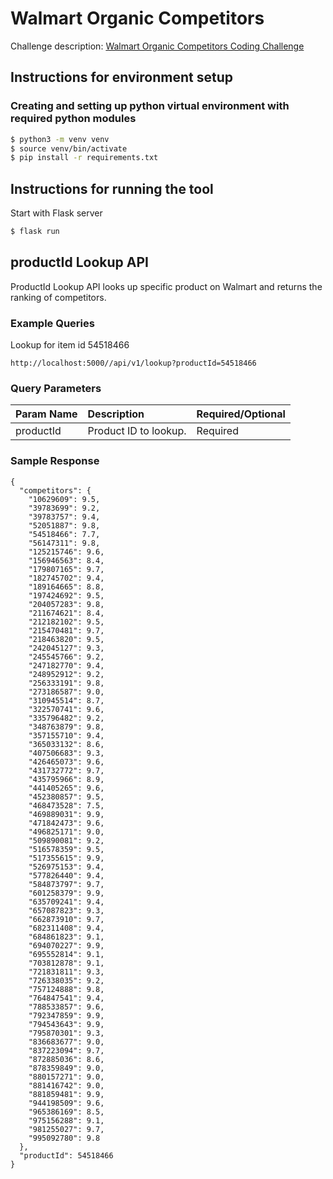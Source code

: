 # Walmart Organic Competitors
Challenge description: [Walmart Organic Competitors Coding Challenge](./Walmart%20Organic%20Competitors%20Coding%20Challenge.pdf)
## Instructions for environment setup 
### Creating and setting up python virtual environment with required python modules
```bash
$ python3 -m venv venv
$ source venv/bin/activate
$ pip install -r requirements.txt
```
## Instructions for running the tool
Start with Flask server
```bash
$ flask run
```
## productId Lookup API
ProductId Lookup API looks up specific product on Walmart and returns the ranking of competitors.
### Example Queries
Lookup for item id 54518466
```
http://localhost:5000//api/v1/lookup?productId=54518466
```
### Query Parameters
| Param Name    | Description           | Required/Optional |
| :------------ | :-------------------- | :---------------- |
| productId     | Product ID to lookup.	|Required           |
### Sample Response
```
{
  "competitors": {
    "10629609": 9.5, 
    "39783699": 9.2, 
    "39783757": 9.4, 
    "52051887": 9.8, 
    "54518466": 7.7, 
    "56147311": 9.8, 
    "125215746": 9.6, 
    "156946563": 8.4, 
    "179807165": 9.7, 
    "182745702": 9.4, 
    "189164665": 8.8, 
    "197424692": 9.5, 
    "204057283": 9.8, 
    "211674621": 8.4, 
    "212182102": 9.5, 
    "215470481": 9.7, 
    "218463820": 9.5, 
    "242045127": 9.3, 
    "245545766": 9.2, 
    "247182770": 9.4, 
    "248952912": 9.2, 
    "256333191": 9.8, 
    "273186587": 9.0, 
    "310945514": 8.7, 
    "322570741": 9.6, 
    "335796482": 9.2, 
    "348763879": 9.8, 
    "357155710": 9.4, 
    "365033132": 8.6, 
    "407506683": 9.3, 
    "426465073": 9.6, 
    "431732772": 9.7, 
    "435795966": 8.9, 
    "441405265": 9.6, 
    "452380857": 9.5, 
    "468473528": 7.5, 
    "469889031": 9.9, 
    "471842473": 9.6, 
    "496825171": 9.0, 
    "509890081": 9.2, 
    "516578359": 9.5, 
    "517355615": 9.9, 
    "526975153": 9.4, 
    "577826440": 9.4, 
    "584873797": 9.7, 
    "601258379": 9.9, 
    "635709241": 9.4, 
    "657087823": 9.3, 
    "662873910": 9.7, 
    "682311408": 9.4, 
    "684861823": 9.1, 
    "694070227": 9.9, 
    "695552814": 9.1, 
    "703812878": 9.1, 
    "721831811": 9.3, 
    "726338035": 9.2, 
    "757124888": 9.8, 
    "764847541": 9.4, 
    "788533857": 9.6, 
    "792347859": 9.9, 
    "794543643": 9.9, 
    "795870301": 9.3, 
    "836683677": 9.0, 
    "837223094": 9.7, 
    "872885036": 8.6, 
    "878359849": 9.0, 
    "880157271": 9.0, 
    "881416742": 9.0, 
    "881859481": 9.9, 
    "944198509": 9.6, 
    "965386169": 8.5, 
    "975156288": 9.1, 
    "981255027": 9.7, 
    "995092780": 9.8
  }, 
  "productId": 54518466
}
```
